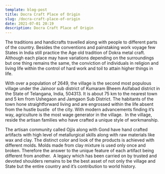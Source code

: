 ```yaml
---
template: blog-post
title: Docra Craft Place of Origin
slug: /docra-craft-place-of-origin
date: 2021-07-01 20:19
description: Docra Craft Place of Origin
---
```

The traditions and handicrafts travelled along with people to different parts of the country. Besides the conventions and painstaking work voyage few States in India still practice the Age old tradition of Dokra metal craft.  Although each place may have variations depending on the surroundings but one thing remains the same, the conviction of individuals in religion and living life within the control of hard work and toil to attain higher things in life.

With over a population of 2649, the village is the second most populous village under the Jainoor sub district of Kumaram Bheem Asifabad district in the State of Telangana, India, 504313. It is about 75 km to the nearest town and 5 km from Ushegaon and Jamgaon Sub District. The habitants of the town hone straightforward living and are engrossed within the life absent from the hustle bustle  of the city. With modern advancements finding it’s way, agriculture is the most wage generator in the village.  In the village, reside the artisan families who have crafted a unique style of workmanship.

The artisan community called Ojjis along with Gond have hand crafted artifacts with high level of metallurgical skills along with raw materials like wax and clay. The distinct color and look of the products is achieved with different molds. Molds made from clay mixture is used only once and broken. Therefore the answer to the unique feature of each artifact being different from another.  A legacy which has been carried on by trusted and devoted shoulders remains to be the best asset of not only the village and State but the entire country and it’s contribution to world history.